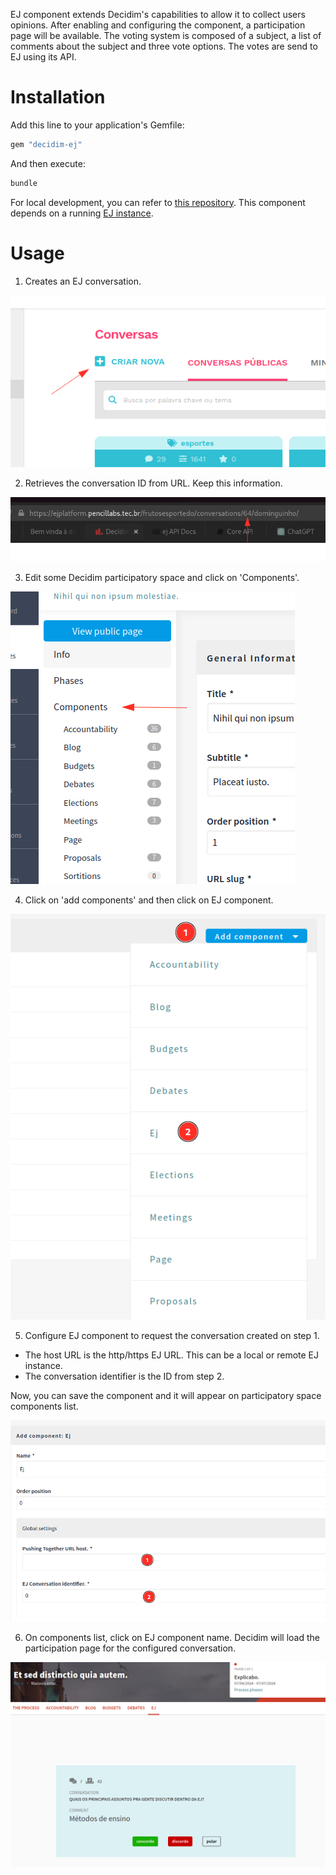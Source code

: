 EJ component extends Decidim's capabilities to allow it to collect users opinions. After
enabling and configuring the component, a participation page will be available. 
The voting system is composed of a subject, a list of comments about the subject and 
three vote options. The votes are send to EJ using its API.

# Installation

Add this line to your application's Gemfile:
```ruby
gem "decidim-ej"
```

And then execute:
```bash
bundle
```
For local development, you can refer to [this repository](https://gitlab.com/pencillabs/brasilparticipativo/decidim-ej-site).
This component depends on a running [EJ instance](https://gitlab.com/pencillabs/ej/ej-application).

# Usage

1. Creates an EJ conversation.

![new conversation button](./docs/create-conversation-button.png)

2. Retrieves the conversation ID from URL. Keep this information.

![conversation id](./docs/get-conversation-id.png)

3. Edit some Decidim participatory space and click on 'Components'.

![partipatory space components](./docs/decidim-components.png)

4. Click on 'add components' and then click on EJ component.

![installing EJ component](./docs/add-ej-component.png)

5. Configure EJ component to request the conversation created on step 1.

- The host URL is the http/https EJ URL. This can be a local or remote EJ instance.
- The conversation identifier is the ID from step 2.

Now, you can save the component and it will appear on participatory space components list.

![configuring EJ](./docs/configuring-ej-component.png)

6. On components list, click on EJ component name. Decidim will load the participation page
for the configured conversation.

![using EJ](./docs/ej-participation-page.png)

